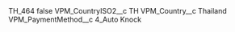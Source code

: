 <?xml version="1.0" encoding="UTF-8"?>
<CustomMetadata xmlns="http://soap.sforce.com/2006/04/metadata" xmlns:xsi="http://www.w3.org/2001/XMLSchema-instance" xmlns:xsd="http://www.w3.org/2001/XMLSchema">
    <label>TH_464</label>
    <protected>false</protected>
    <values>
        <field>VPM_CountryISO2__c</field>
        <value xsi:type="xsd:string">TH</value>
    </values>
    <values>
        <field>VPM_Country__c</field>
        <value xsi:type="xsd:string">Thailand</value>
    </values>
    <values>
        <field>VPM_PaymentMethod__c</field>
        <value xsi:type="xsd:string">4_Auto Knock</value>
    </values>
</CustomMetadata>
